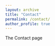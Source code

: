 ```yaml
---
layout: archive
title: "Contact"
permalink: /contact/
author_profile: true
---
```


The Contact page
